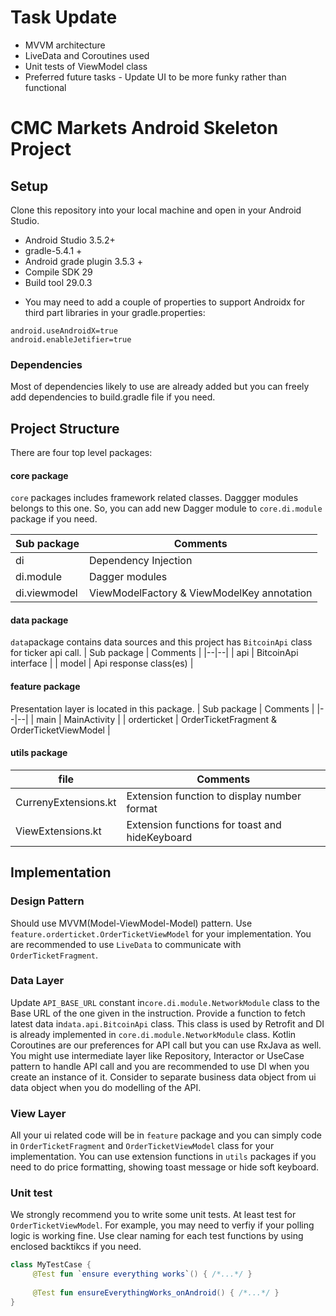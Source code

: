 # Task Update

- MVVM architecture
- LiveData and Coroutines used
- Unit tests of ViewModel class
- Preferred future tasks - Update UI to be more funky rather than functional


# CMC Markets Android Skeleton Project


## Setup

Clone this repository into your local machine and open in your Android Studio.

- Android Studio 3.5.2+
- gradle-5.4.1 +
- Android grade plugin 3.5.3 +
- Compile SDK 29
- Build tool 29.0.3

* You may need to add a couple of properties to support Androidx for third part libraries in your gradle.properties:
```
android.useAndroidX=true
android.enableJetifier=true
```

### Dependencies
Most of dependencies likely to use are already added but you can freely add dependencies to build.gradle file if you need.

## Project Structure

There are four top level packages:

#### core package
`core` packages includes framework related classes. Daggger modules belongs to this one. So, you can add new Dagger module to `core.di.module` package if you need.

| Sub package | Comments |
|--|--|
| di | Dependency Injection |
| di.module | Dagger modules |
| di.viewmodel | ViewModelFactory & ViewModelKey annotation |

#### data package
`data`package contains data sources and this project has `BitcoinApi` class for ticker api call.
| Sub package | Comments |
|--|--|
| api | BitcoinApi interface |
| model | Api response class(es) |

#### feature package
Presentation layer is located in this package.
| Sub package | Comments | 
|--|--|
| main | MainActivity |
| orderticket | OrderTicketFragment & OrderTicketViewModel |

#### utils package
| file | Comments |
|--|--|
| CurrenyExtensions.kt | Extension function to display number format |
| ViewExtensions.kt | Extension functions for toast and hideKeyboard |


## Implementation

### Design Pattern
Should use MVVM(Model-ViewModel-Model) pattern.  Use `feature.orderticket.OrderTicketViewModel` for your implementation.
You are recommended to use `LiveData` to communicate with `OrderTicketFragment`.


### Data Layer
Update `API_BASE_URL` constant in`core.di.module.NetworkModule` class to the Base URL of the one given in the instruction.
Provide a function to fetch latest data in`data.api.BitcoinApi` class. This class is used by Retrofit and DI is already implemented in `core.di.module.NetworkModule` class.
Kotlin Coroutines are our preferences for API call but you can use RxJava as well.
You might use intermediate layer like Repository, Interactor or UseCase pattern to handle API call and you are recommended to use DI when you create an instance of it.
Consider to separate business data object from ui data object when you do modelling of the API.


### View Layer
All your ui related code will be in `feature` package and you can simply code in `OrderTicketFragment` and `OrderTicketViewModel` class for your implementation.
You can use extension functions in `utils` packages if you need to do price formatting, showing toast message or hide soft keyboard.

### Unit test
We strongly recommend you to write some unit tests. At least test for `OrderTicketViewModel`. For example, you may need to verfiy if your polling logic is working fine. Use clear naming for each test functions by using enclosed backtikcs if you need. 
```kotlin
class MyTestCase {
     @Test fun `ensure everything works`() { /*...*/ }
     
     @Test fun ensureEverythingWorks_onAndroid() { /*...*/ }
}
```


